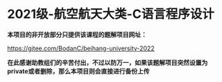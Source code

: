 # 2021级-航空航天大类-C语言程序设计

**本项目的非开放部分只提供该课程的题解项目网址：**

https://gitee.com/BodanC/beihang-university-2022

**在此感谢助教组们的辛苦付出，不过以防万一，如果该题解项目突然设置为private或者删除，那么本项目则会直接进行备份上传**

